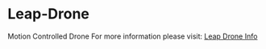 # Leap-Drone
Motion Controlled Drone
For more information please visit:
[Leap Drone Info](https://devpost.com/software/leap-copter)
